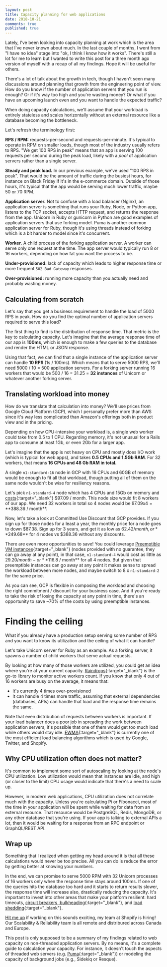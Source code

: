 ```yaml
---
layout: post
title: Capacity planning for web applications
date: 2018-10-21
comments: true
published: true
---
```


Lately, I've been looking into capacity planning at work which is the area that I've never known about much. In the last couple of months, I went from "I have no idea" stage into "ok, I think I know how it works". There's still a lot for me to learn but I wanted to write this post for a three month ago version of myself with a recap of all my findings. Hope it will be useful for others.

There's a lot of talk about the growth in tech, though I haven't seen many discussions around planning that growth from the engineering point of view. How do you know if the number of application servers that you run is enough? Or if it's way too high and you're wasting money? Or what if you have an upcoming launch even and you want to handle the expected traffic?

When doing capacity calculations, we'll assume that your workload is entirely stateless and scales horizontally without an external resource like a database becoming the bottleneck.

Let's refresh the terminology first:

**RPS / RPM:** requests-per-second and requests-per-minute. It's typical to operate in RPM on smaller loads, though most of the industry usually refers to RPS. "We get 100 RPS in peak" means that an app is serving 100 requests per second during the peak load, likely with a _pool_ of application servers rather than a single server.

**Steady and peak load.** In our previous example, we've used "100 RPS in peak". That would be the amount of traffic during the busiest hours, for instance on Black Friday if it's in the e-commerce domain. Outside of those hours, it's typical that the app would be serving much lower traffic, maybe 50 or 70 RPM.

**Application server.** Not to confuse with a load balancer (Nginx), an application server is something that runs your Ruby, Node, or Python app, listens to the TCP socket, accepts HTTP request, and returns the response from the app. Unicorn in Ruby or gunicorn in Python are good examples of application servers that use forking model. Puma is another common application server for Ruby, though it's using threads instead of forking which is a bit harder to model since it's concurrent.

**Worker**. A child process of the forking application server. A worker can serve only one request at the time. The app server would typically run 8 or 16 workers, depending on how fat you want the process to be.

**Under-provisioned:** lack of capacity which leads to higher response time or more frequent `502 Bad Gateway` responses.

**Over-provisioned:** running more capacity than you actually need and probably wasting money.

## Calculating from scratch

Let's say that you get a business requirement to handle the load of 5000 RPS in peak. How do you find the optimal number of application servers required to serve this load?

The first thing to find is the distribution of response time. That metric is the key to calculating capacity. Let's imagine that the average response time of our app is **100ms**, which is enough to make a few queries to the database and render the HTML or JSON response.

Using that fact, we can find that a single instance of the application server can handle **10 RPS** (1s / 100ms). Which means that to serve 5000 RPS, we'll need 5000 / 10 = 500 application servers. For a forking server running 16 workers that would be 500 / 16 = 31.25 = **32 instances** of Unicorn or whatever another forking server.

## Translating workload into money

How do we translate that calculation into money? We'll use prices from Google Cloud Platform (GCP), which I personally prefer more than AWS since it's way less complicated than Amazon's offerings both in product view and in the pricing.

Depending on how CPU-intensive your workload is, a single web worker could take from 0.5 to 1 CPU. Regarding memory, it's not unusual for a Rails app to consume at least 1Gb, or even 2Gb for a larger app.

Let's imagine that the app is not heavy on CPU and mostly does I/O work (which is typical for web apps), and takes **0.5 CPUs and 1.5Gb RAM**. For 32 workers, that means **16 CPUs and 48 Gb RAM in total.**

A single `n1-standard-16` node in GCP with 16 CPUs and 60GB of memory would be enough to fit all that workload, though putting all of them on the same node wouldn't be wise for resiliency reasons.

Let's pick `n1-standard-4` node which has 4 CPUs and 15Gb on memory and [costs](https://cloud.google.com/compute/pricing#predefined){:target="_blank"} $97.09 / month. This node size would fit 8 workers of our app. We need 32 workers in total so 4 nodes would be $97.09 x 4 = **$388.36 / month**.

Now, let's take a look at Committed Use Discount that GCP provides. If you sign up for those nodes for a least a year, the monthly price for a node goes to down $87.38. Sign up for 3 years, and get it as low as $62.42 / month, or **$249.68** for 4 nodes vs $388.36 without any discounts.

There are even more opportunities to save! You could leverage [Preemptible VM instances](https://cloud.google.com/compute/docs/instances/preemptible){:target="_blank"} (nodes provided with no guarantee, they can go away at any point), in that case, `n1-standard-4` would cost as little as $29.20 / month - or **$116.8 / month** for all 4 nodes. But given that preemptible instances can go away at any point it makes sense to spread the workload between more nodes, and maybe switch to 8 x `n1-standard-2` for the same price.

As you can see, GCP is flexible in composing the workload and choosing the right commitment / discount for your business case. And if you're ready to take the risk of losing the capacity at any point in time, there's an opportunity to save ~70% of the costs by using preemptible instances.

# Finding the ceiling

What if you already have a production setup serving some number of RPS and you want to know its utilization and the ceiling of what it can handle?

Let's take Unicorn server for Ruby as an example. As a forking server, it spawns a number of child workers that serve actual requests.

By looking at how many of those workers are utilized, you could get an idea where you're at your current capacity. [Raindrops](https://bogomips.org/raindrops/){:target="_blank"} is the go-to library to monitor active workers count. If you know that only 4 out of 16 workers are busy on the average, it means that:

- It's currently 4 times over-provisioned
- It can handle 4 times more traffic, assuming that external dependencies (databases, APIs) can handle that load and the response time remains the same.

Note that even distribution of requests between workers is important. If your load balancer does a poor job in spreading the work between application servers, it's possible that one of them would get too much load while others would stay idle. [EWMA](https://github.com/kubernetes/ingress-nginx/blob/master/rootfs/etc/nginx/lua/balancer/ewma.lua){:target="_blank"} is currently one of the most efficient load balancing algorithms which is used by Google, Twitter, and Shopify.

## Why CPU utilization often does not matter?

It's common to implement some sort of autoscaling by looking at the node's CPU utilization. Low utilization would mean that instances are idle, and high (or closer to the limit) CPU usage would indicate that there's a need to scale up.

However, in modern web applications, CPU utilization does not correlate much with the capacity. Unless you're calculating Pi or Fibonacci, most of the time in your application will be spent while waiting for data from an external resource. That resource would be PostgreSQL, Redis, MongoDB, or any other database that you're using. If your app is talking to external APIs a lot, then it would be waiting for a response from an RPC endpoint or GraphQL/REST API.

## Wrap up

Something that I realized when getting my head around it is that all these calculations would never be too precise. All you can do is reduce the error by getting better at knowing your numbers.

In the end, we can promise to serve 5000 RPM with 32 Unicorn processes of 16 workers only when the response time stays around 100ms. If one of the queries hits the database too hard and it starts to return results slower, the response time will increase also, drastically reducing the capacity. It's important to invest into other areas that make your platform resilient: hard timeouts, [circuit breakers, bulkheading](https://github.com/Shopify/semian){:target="_blank"}, and [load shedding](https://en.wikipedia.org/wiki/Load_Shedding){:target="_blank"}.

[Hit me up](mailto:kirill.shatrov@shopify.com) if working on this sounds exciting, my team at Shopify is hiring! Our Scalability & Reliability team is all remote and distribured across Canada and Europe.

This post is only supposed to be a summary of my findings related to web capacity on non-threaded application servers. By no means, it's a complete guide to calculation your capacity. For instance, it doesn't touch the aspects of threaded web servers (e.g. [Puma](https://github.com/puma/puma){:target="_blank"}) or modeling the capacity of background jobs (e.g., Sidekiq or Resque).
